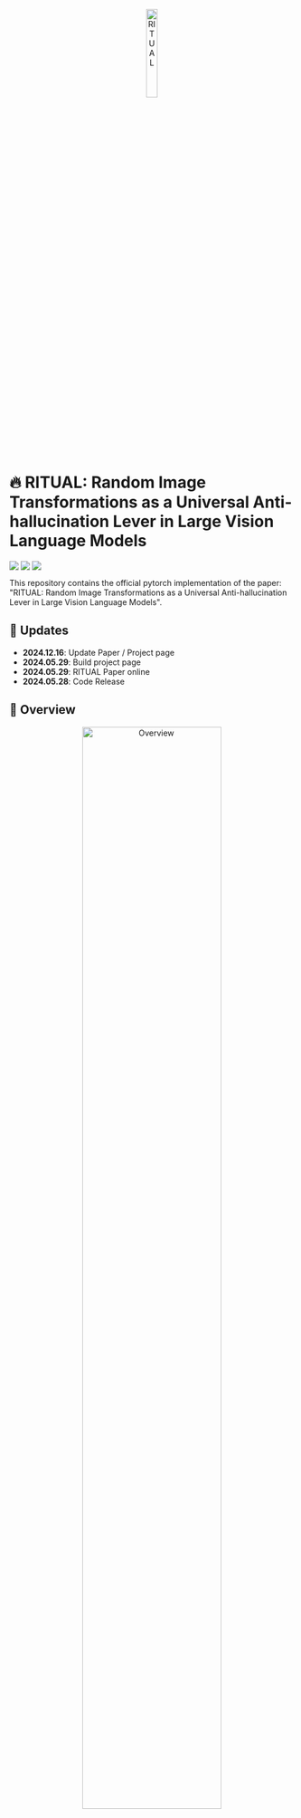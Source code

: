 <p align="center" width="100%">
<img src="assets/yagna.png" width="20%" alt="RITUAL">
</p>


# 🔥 RITUAL: Random Image Transformations as a Universal Anti-hallucination Lever in Large Vision Language Models

<!-- Arxiv Link, Project Link -->
<div style='display:flex; gap: 0.25rem; '>
<a href="https://arxiv.org/abs/2405.17821"><img src="https://img.shields.io/badge/arXiv-2405.17821-b31b1b.svg"></a>
<a href="https://sangminwoo.github.io/RITUAL"><img src="https://img.shields.io/badge/Project%20Page-online-brightgreen"></a>
<a href='LICENSE'><img src='https://img.shields.io/badge/License-MIT-blue.svg'></a>
</div>

This repository contains the official pytorch implementation of the paper: "RITUAL: Random Image Transformations as a Universal Anti-hallucination Lever in Large Vision Language Models".


## 🚨 Updates

 * **2024.12.16**: Update Paper / Project page
 * **2024.05.29**: Build project page
 * **2024.05.29**: RITUAL Paper online
 * **2024.05.28**: Code Release


## 👀 Overview
<p align="center" width="100%">
<img src="assets/overview.png" width="70%" alt="Overview">
</p>

**TL;DR:** RITUAL is a simple yet effective anti-hallucination approach for LVLMs. Our RITUAL method leverages basic image transformations (e.g., vertical and horizontal flips) to enhance LVLM accuracy without external models or training. By integrating transformed and original images, RITUAL significantly reduces hallucinations in both discriminative tasks and descriptive tasks. Using both versions together enables the model to refine predictions, reducing errors and boosting correct responses.



## 🤖 RITUAL

<p align="center" width="100%">
<img src="assets/method.png" width="100%" alt="Overview">
</p>

When conditioned on the original image, the probabilities for Blue (correct) and Red (hallucinated) responses are similar, which can lead to the hallucinated response being easily sampled.
RITUAL leverages an additional probability distribution conditioned on the transformed image, where the likelihood of hallucination is significantly reduced.
Consequently, the response is sampled from a linear combination of the two probability distributions, ensuring more accurate and reliable outputs.


## RITUAL+
<p align="center" width="100%">
<img src="assets/ritual+.png" width="65%" alt="Overview">
</p>

In **RITUAL**, the original image V undergoes random transformations, generating a transformed image. In **RITUAL+**, the model evaluates various potential transformations and selects the most beneficial one to improve answer accuracy within the given context, further refining reliability. These transformed images serve as complementary inputs, enabling the model to incorporate multiple visual perspectives to reduce hallucinations.



## 💻 Setup

```bash
conda create -n RITUAL python=3.10
conda activate RITUAL
git clone https://github.com/sangminwoo/RITUAL.git
cd RITUAL
pip install -r requirements.txt
```


## Models

*About model checkpoints preparation*
* [**LLaVA-1.5**](https://github.com/haotian-liu/LLaVA): Download [LLaVA-1.5 merged 7B](https://huggingface.co/liuhaotian/llava-v1.5-7b)
* [**InstructBLIP**](https://github.com/salesforce/LAVIS/tree/main/projects/instructblip): Download [InstructBLIP](https://huggingface.co/Salesforce/instructblip-vicuna-7b)



## 📊 Evaluation

* **POPE**: `bash eval_bench/scripts/pope_eval.sh` 
  - Need to specify "model", "model_path"
* **CHAIR**: `bash eval_bench/scripts/chair_eval.sh`
  - Need to specify "model", "model_path", "type"
* **MME**: `bash experiments/cd_scripts/mme_eval.sh`
  - Need to specify "model", "model_path"

*About datasets preparation*
- Please download and extract the MSCOCO 2014 dataset from [this link](https://cocodataset.org/) to your data path for evaluation.
- For MME evaluation, see [this link](https://github.com/BradyFU/Awesome-Multimodal-Large-Language-Models/tree/Evaluation).


## Results

⚠️ All baseline methods were reimplemented within our evaluation setup for fair comparison.

### POPE
<p align="center" width="100%">
<img src="assets/pope.png" width="90%" alt="POPE results">
</p>

### MME
**MME-Fullset**
<p align="center" width="100%">
<img src="assets/mme-fullset.png" width="90%" alt="MME-Fullset results">
</p>

**MME-Hallucination**
<p align="center" width="100%">
<img src="assets/mme-hallucination.png" width="90%" alt="MME-Hallucination results">
</p>

### CHAIR
<p align="center" width="100%">
<img src="assets/chair.png" width="40%" alt="CHAIR results">
</p>



## Examples

<p align="center" width="100%">
<img src="assets/llava_bench.png" width="100%" alt="LLaVA-Bench results">
</p>

<p align="center" width="100%">
<img src="assets/llava_bench_appendix.png" width="100%" alt="LLaVA-Bench results">
</p>



## 🙏 Acknowledgments
This codebase borrows from most notably [VCD](https://github.com/DAMO-NLP-SG/VCD), [OPERA](https://github.com/shikiw/OPERA), and [LLaVA](https://github.com/haotian-liu/LLaVA).
Many thanks to the authors for generously sharing their codes!



## 📝 Citation
If you find this repository helpful for your project, please consider citing our work :)

```
@article{woo2024ritual,
  title={RITUAL: Random Image Transformations as a Universal Anti-hallucination Lever in Large Vision Language Models}, 
  author={Woo, Sangmin and Jang, Jaehyuk and Kim, Donguk and Choi, Yubin and Kim, Changick},
  journal={arXiv preprint arXiv:2405.17821},
  year={2024},
}
```

